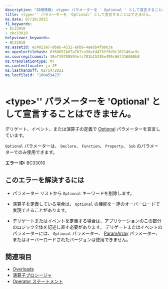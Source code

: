 ```yaml
---
description: "詳細情報: <type> パラメーターを ' Optional ' として宣言することはできません"
title: <type>'' パラメーターを 'Optional' として宣言することはできません。
ms.date: 07/20/2015
f1_keywords:
- bc33010
- vbc33010
helpviewer_keywords:
- BC33010
ms.assetid: ec4023e7-9ba6-4532-a6b9-4ae6b4f9063a
ms.openlocfilehash: 6f68651b67a7b7ca38afd473ff9d3c162146ac9c
ms.sourcegitcommit: 10e719780594efc781b15295e499c66f316068b8
ms.translationtype: MT
ms.contentlocale: ja-JP
ms.lasthandoff: 02/14/2021
ms.locfileid: "100459423"
---
```

# <a name="type-parameters-cannot-be-declared-optional"></a>\<type>'' パラメーターを 'Optional' として宣言することはできません。

デリゲート、イベント、または演算子の定義で [Optional](../language-reference/modifiers/optional.md) パラメーターを宣言しています。  
  
 `Optional` パラメーターは、 `Declare`、 `Function`、 `Property`、 `Sub` のパラメーターでのみ使用できます。  
  
 **エラー ID:** BC33010  
  
## <a name="to-correct-this-error"></a>このエラーを解決するには  
  
- パラメーター リストから `Optional` キーワードを削除します。  
  
- 演算子を定義している場合は、 `Optional` の機能を一連のオーバーロードで実現できることがあります。  
  
- デリゲートまたはイベントを定義する場合は、アプリケーションのこの部分のロジック全体を記述し直す必要があります。 デリゲートまたはイベントのパラメーターには、 `Optional` パラメーター、 [ParamArray](../language-reference/modifiers/paramarray.md) パラメーター、またはオーバーロードされたバージョンは使用できません。  
  
## <a name="see-also"></a>関連項目

- [Overloads](../language-reference/modifiers/overloads.md)
- [演算子プロシージャ](../programming-guide/language-features/procedures/operator-procedures.md)
- [Operator ステートメント](../language-reference/statements/operator-statement.md)
